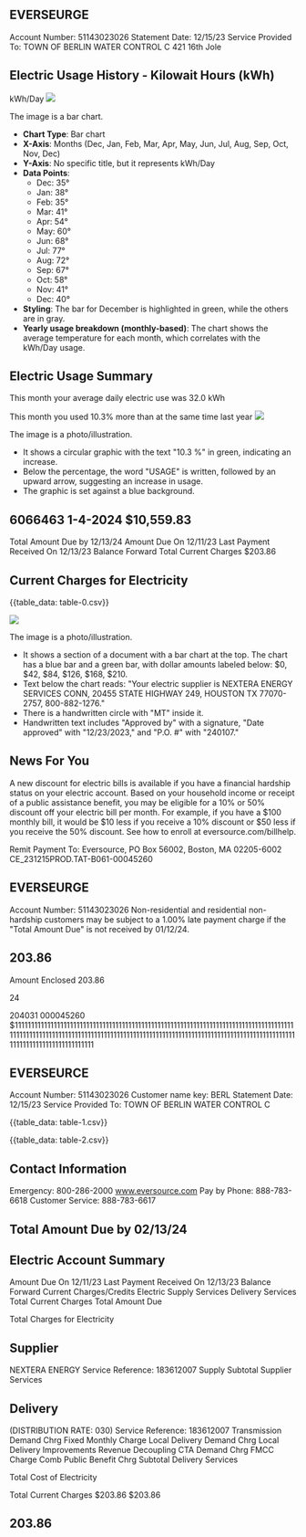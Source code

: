 ## EVERSEURGE

Account Number: 51143023026
Statement Date: $12 / 15 / 23$
Service Provided To:
TOWN OF BERLIN WATER CONTROL C
421 16th Jole

## Electric Usage History - Kilowait Hours (kWh)

kWh/Day
![](images/img-0.jpeg)

The image is a bar chart.

- **Chart Type**: Bar chart
- **X-Axis**: Months (Dec, Jan, Feb, Mar, Apr, May, Jun, Jul, Aug, Sep, Oct, Nov, Dec)
- **Y-Axis**: No specific title, but it represents kWh/Day
- **Data Points**:
  - Dec: 35°
  - Jan: 38°
  - Feb: 35°
  - Mar: 41°
  - Apr: 54°
  - May: 60°
  - Jun: 68°
  - Jul: 77°
  - Aug: 72°
  - Sep: 67°
  - Oct: 58°
  - Nov: 41°
  - Dec: 40°
- **Styling**: The bar for December is highlighted in green, while the others are in gray.
- **Yearly usage breakdown (monthly-based)**: The chart shows the average temperature for each month, which correlates with the kWh/Day usage.

## Electric Usage Summary

This month your average daily electric use was 32.0 kWh

This month you used $10.3 \%$ more than at the same time last year
![](images/img-1.jpeg)

The image is a photo/illustration.

- It shows a circular graphic with the text "10.3 %" in green, indicating an increase.
- Below the percentage, the word "USAGE" is written, followed by an upward arrow, suggesting an increase in usage.
- The graphic is set against a blue background.

## 6066463 1-4-2024 \$10,559.83

Total Amount Due by $12 / 13 / 24$
Amount Due On 12/11/23
Last Payment Received On 12/13/23
Balance Forward
Total Current Charges
\$203.86

## Current Charges for Electricity

{{table_data: table-0.csv}}

![](images/img-2.jpeg)

The image is a photo/illustration.

- It shows a section of a document with a bar chart at the top. The chart has a blue bar and a green bar, with dollar amounts labeled below: $0, $42, $84, $126, $168, $210.
- Text below the chart reads: "Your electric supplier is NEXTERA ENERGY SERVICES CONN, 20455 STATE HIGHWAY 249, HOUSTON TX 77070-2757, 800-882-1276."
- There is a handwritten circle with "MT" inside it.
- Handwritten text includes "Approved by" with a signature, "Date approved" with "12/23/2023," and "P.O. #" with "240107."

## News For You

A new discount for electric bills is available if you have a financial hardship status on your electric account. Based on your household income or receipt of a public assistance benefit, you may be eligible for a $10 \%$ or $50 \%$ discount off your electric bill per month. For example, if you have a $\$ 100$ monthly bill, it would be $\$ 10$ less if you receive a $10 \%$ discount or $\$ 50$ less if you receive the $50 \%$ discount. See how to enroll at eversource.com/billhelp.

Remit Payment To: Eversource, PO Box 56002, Boston, MA 02205-6002
CE_231215PROD.TAT-B061-00045260

## EVERSEURGE

Account Number: 51143023026
Non-residential and residential non-hardship customers may be subject to a $1.00 \%$ late payment charge if the "Total Amount Due" is not received by $01 / 12 / 24$.

## $203.86$

Amount Enclosed
$203.86$

24

204031 000045260
$11111111111111111111111111111111111111111111111111111111111111111111111111111111111111111111111111111111111111111111111111111111111111111111111111111111111111111111111111111111111111111111111111111111

## EVERSEURCE

Account Number: 51143023026
Customer name key: BERL
Statement Date: 12/15/23
Service Provided To:
TOWN OF BERLIN WATER CONTROL C

{{table_data: table-1.csv}}


{{table_data: table-2.csv}}

## Contact Information

Emergency: 800-286-2000
www.eversource.com
Pay by Phone: 888-783-6618
Customer Service: 888-783-6617

## Total Amount Due by 02/13/24

## Electric Account Summary

Amount Due On 12/11/23
Last Payment Received On 12/13/23
Balance Forward
Current Charges/Credits
Electric Supply Services
Delivery Services
Total Current Charges
Total Amount Due

Total Charges for Electricity

## Supplier

NEXTERA ENERGY
Service Reference: 183612007
Supply
Subtotal Supplier Services

## Delivery

(DISTRIBUTION RATE: 030)
Service Reference: 183612007
Transmission Demand Chrg
Fixed Monthly Charge
Local Delivery Demand Chrg
Local Delivery Improvements
Revenue Decoupling
CTA Demand Chrg
FMCC Charge
Comb Public Benefit Chrg
Subtotal Delivery Services

Total Cost of Electricity

Total Current Charges
\$203.86
\$203.86

## $203.86$
